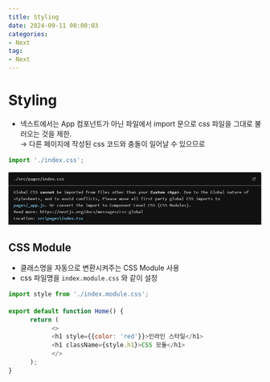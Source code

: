 ```yaml
---
title: Styling
date: 2024-09-11 00:00:03
categories:
- Next
tag:
- Next
---
```


# Styling
- 넥스트에서는 App 컴포넌트가 아닌 파일에서 import 문으로 css 파일을 그대로 불러오는 것을 제한.<br/>
  → 다른 페이지에 작성된 css 코드와 충돌이 일어날 수 있으므로

```javascript
import './index.css';
```

![](/assets/images/next/next-styling-1.png)

## CSS Module
- 클래스명을 자동으로 변환시켜주는 CSS Module 사용
- css 파일명을 `index.module.css` 와 같이 설정

```javascript
import style from './index.module.css';

export default function Home() {
	  return (
		    <>
		    <h1 style={{color: 'red'}}>인라인 스타일</h1>
		    <h1 className={style.h1}>CSS 모듈</h1>
		    </>
	  );
}
```